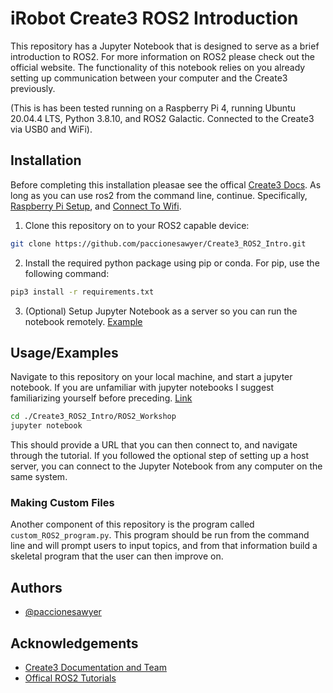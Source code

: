 
# iRobot Create3 ROS2 Introduction

This repository has a Jupyter Notebook that is designed to serve as a brief introduction to ROS2. For more information on ROS2 please check out the official website. The functionality of this notebook relies on you already setting up communication between your computer and the Create3 previously.

(This is has been tested running on a Raspberry Pi 4, running Ubuntu 20.04.4 LTS, Python 3.8.10, and ROS2 Galactic. Connected to the Create3 via USB0 and WiFi).

## Installation

Before completing this installation pleasae see the offical [Create3 Docs](https://iroboteducation.github.io/create3_docs/). As long as you can use ros2 from the command line, continue. Specifically, [Raspberry Pi Setup](https://iroboteducation.github.io/create3_docs/setup/pi4/), and [Connect To Wifi](https://iroboteducation.github.io/create3_docs/setup/provision/).

1. Clone this repository on to your ROS2 capable device:
```bash
git clone https://github.com/paccionesawyer/Create3_ROS2_Intro.git
```
2. Install the required python package using pip or conda. For pip, use the following command:
```bash
pip3 install -r requirements.txt
```
3. (Optional) Setup Jupyter Notebook as a server so you can run the notebook remotely. [Example](https://www.digitalocean.com/community/tutorials/how-to-install-run-connect-to-jupyter-notebook-on-remote-server)

## Usage/Examples

Navigate to this repository on your local machine, and start a jupyter notebook. If you are unfamiliar with jupyter notebooks I suggest familiarizing yourself before preceding. [Link](https://docs.jupyter.org/en/latest/start/index.html)

```bash
cd ./Create3_ROS2_Intro/ROS2_Workshop
jupyter notebook
```

This should provide a URL that you can then connect to, and navigate through the tutorial. If you followed the optional step of setting up a host server, you can connect to the Jupyter Notebook from any computer on the same system.

### Making Custom Files

Another component of this repository is the program called `custom_ROS2_program.py`. This program should be run from the command line and will prompt users to input topics, and from that information build a skeletal program that the user can then improve on.

## Authors

- [@paccionesawyer](https://github.com/paccionesawyer)

## Acknowledgements

- [Create3 Documentation and Team](https://iroboteducation.github.io/create3_docs/)
- [Offical ROS2 Tutorials](https://docs.ros.org/en/galactic/Tutorials.html)
